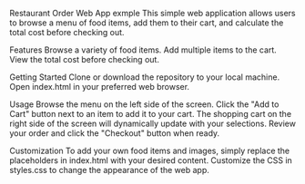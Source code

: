 Restaurant Order Web App exmple
This simple web application allows users to browse a menu of food items, add them to their cart, and calculate the total cost before checking out.

Features
Browse a variety of food items.
Add multiple items to the cart.
View the total cost before checking out.

Getting Started
Clone or download the repository to your local machine.
Open index.html in your preferred web browser.

Usage
Browse the menu on the left side of the screen.
Click the "Add to Cart" button next to an item to add it to your cart.
The shopping cart on the right side of the screen will dynamically update with your selections.
Review your order and click the "Checkout" button when ready.

Customization
To add your own food items and images, simply replace the placeholders in index.html with your desired content.
Customize the CSS in styles.css to change the appearance of the web app.
